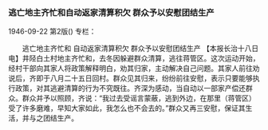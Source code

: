 ### 逃亡地主齐忙和自动返家清算积欠  群众予以安慰团结生产

1946-09-22
第2版()
专栏：

　　逃亡地主齐忙和
    自动返家清算积欠
    群众予以安慰团结生产
    【本报长治十八日电】井陉白土村地主齐忙和，去冬因躲避群众清算，逃往蒋管区。这次运动开始，经村干部向其家人将政策解释明白，劝其归家，主动解决自己问题。其家人前往劝说后，齐即于八月二十五日回村。群众见其归来，纷纷前往安慰，表示只要能够执行政策，对其逃避清算的行为不究既往。齐深为感动，当自动以一部家产偿还群众。群众并予以照顾，齐说：“我过去受谣言蒙蔽，逃到外边，在那里（蒋管区）受了许多磨难，早知大家如此，我怎么也不会去的。”群众又再三安慰，保证其生活，并与之团结生产。
